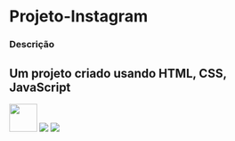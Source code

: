 # Projeto-Instagram

### Descrição ###



## Um projeto criado usando HTML, CSS, JavaScript ##

<img src="https://cdn.jsdelivr.net/gh/devicons/devicon@latest/icons/css3/css3-original-wordmark.svg" width = 50, heigth = 50 />

<img src="https://cdn.jsdelivr.net/gh/devicons/devicon@latest/icons/html5/html5-original-wordmark.svg" />

<img src="https://cdn.jsdelivr.net/gh/devicons/devicon@latest/icons/javascript/javascript-original.svg" />

